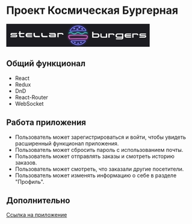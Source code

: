 # Проект Космическая Бургерная

![Logo Burger](./src/images/burgers.png)

## Общий функционал

- React
- Redux
- DnD
- React-Router
- WebSocket

## Работа приложения

- Пользователь может зарегистрироваться и войти, чтобы увидеть расширенный функционал приложения.
- Пользователь может сбросить пароль с использованием почты.
- Пользователь может отправлять заказы и смотреть историю заказов.
- Пользователь может смотреть, что заказали другие посетители.
- Пользователь может изменять информацию о себе в разделе "Профиль".

## Дополнительно

[Ссылка на приложение](https://anastasiian3.github.io/react-burger/)
